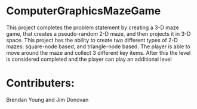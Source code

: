 # ComputerGraphicsMazeGame

This project completes the problem statement by creating a 3-D maze game, that creates a pseudo-random 2-D maze, and then projects it in 3-D space. This project has the ability to create two different types of 2-D mazes: square-node based, and triangle-node based. The player is able to move around the maze and collect 3 different key items. After this the level is considered completed and the player can play an additional level 

# Contributers:
Brendan Young and Jim Donovan
